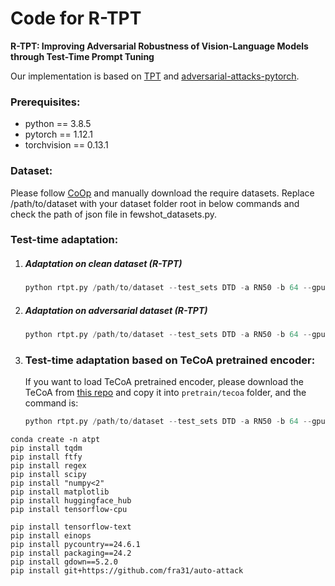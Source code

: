 # Code for **R-TPT**

**R-TPT: Improving Adversarial Robustness of Vision-Language Models through Test-Time Prompt Tuning**

Our implementation is based on [TPT](https://github.com/azshue/TPT) and [adversarial-attacks-pytorch](https://github.com/Harry24k/adversarial-attacks-pytorch).

### Prerequisites:
- python == 3.8.5
- pytorch == 1.12.1
- torchvision == 0.13.1

### Dataset:
Please follow [CoOp](https://github.com/KaiyangZhou/CoOp) and manually download the require datasets.
Replace /path/to/dataset with your dataset folder root in below commands and check the path of json file in fewshot_datasets.py.

### Test-time adaptation:
1. ##### Adaptation on clean dataset (R-TPT)
	```python
	python rtpt.py /path/to/dataset --test_sets DTD -a RN50 -b 64 --gpu 0 --ctx_init a_photo_of_a -p 50 --eps 0.0 --output_dir 'output_results/rtpt' --method rtpt
	```

2. ##### Adaptation on adversarial dataset (R-TPT)
	```python
	python rtpt.py /path/to/dataset --test_sets DTD -a RN50 -b 64 --gpu 0 --ctx_init a_photo_of_a -p 50 --eps 1.0 --step 7 --output_dir 'output_results/rtpt' --method rtpt
	```


3. ### Test-time adaptation based on TeCoA pretrained encoder:

    If you want to load TeCoA pretrained encoder, please download the TeCoA from [this repo](https://github.com/TreeLLi/APT) and copy it into `pretrain/tecoa` folder, and the command is:

    ```python
	python rtpt.py /path/to/dataset --test_sets DTD -a RN50 -b 64 --gpu 0 --ctx_init a_photo_of_a -p 50 --eps 1.0 --step 7 --output_dir 'output_results/rtpt' --method rtpt --load_tecoa 'RN50-eps1'
	```

```aiignore
conda create -n atpt
pip install tqdm
pip install ftfy
pip install regex
pip install scipy
pip install "numpy<2"
pip install matplotlib
pip install huggingface_hub
pip install tensorflow-cpu

pip install tensorflow-text
pip install einops
pip install pycountry==24.6.1
pip install packaging==24.2
pip install gdown==5.2.0
pip install git+https://github.com/fra31/auto-attack

```
